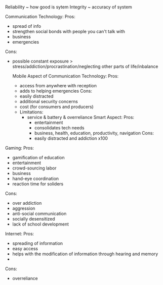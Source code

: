 #

Reliability ~ how good is sytem
Integrity ~ accuracy of system



Communication Technology: 
Pros:
* spread of info
* strengthen social bonds with people you can't talk with
* business 
* emergencies

Cons: 
* possible constant exposure > stress/addiction/procrastination/neglecting other parts of life/inbalance

  Mobile Aspect of Communication Technology:
  Pros:
  * access from anywhere with reception
  * adds to helping emergencies
  Cons: 
  * easily distracted 
  * additional security concerns 
  * cost (for consumers and producers)
  * Limitations: 
      * service & battery & overreliance
    Smart Aspect:
      Pros:
        * entertainment
        * consolidates tech needs
        * business, health, education, productivity, navigation
      Cons: 
        * easily distracted and addiction x100
        
Gaming:
Pros:
* gamification of education
* entertainment
* crowd-sourcing labor
* business
* hand-eye coordination
* reaction time for soliders

Cons:
* over addiction
* aggression
* anti-social communication
* socially desensitized
* lack of school development

Internet:
Pros:
* spreading of information
* easy access
* helps with the modification of information through hearing and memory
* 
Cons:
* overreliance
